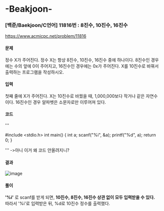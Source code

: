 # -Beakjoon-
### [백준/Baekjoon/C언어] 11816번 : 8진수, 10진수, 16진수


https://www.acmicpc.net/problem/11816


#### 문제
정수 X가 주어진다. 정수 X는 항상 8진수, 10진수, 16진수 중에 하나이다.
8진수인 경우에는 수의 앞에 0이 주어지고, 16진수인 경우에는 0x가 주어진다.
X를 10진수로 바꿔서 출력하는 프로그램을 작성하시오.


#### 입력
첫째 줄에 X가 주어진다. X는 10진수로 바꿨을 때, 1,000,000보다 작거나 같은 자연수이다. 16진수인 경우 알파벳은 소문자로만 이루어져 있다.



#### 코드

'''

#include <stdio.h>
int main()
{
    int a;
    scanf("%i", &a);
    printf("%d", a);
    return 0;
}

'''
->아니 이거 왜 코드 안올려지니?


#### 결과
![image](https://user-images.githubusercontent.com/96537605/157071361-8d7674de-9109-4617-909d-df731cdb0dcb.png)



#### 풀이
 **'%i'** 로 scanf를 받게 되면, **10진수, 8진수, 16진수 상관 없이 모두 입력받을 수 있다.** 따라서 '%i'로 입력받은 뒤, %d로 10진수 정수를 출력했다.
